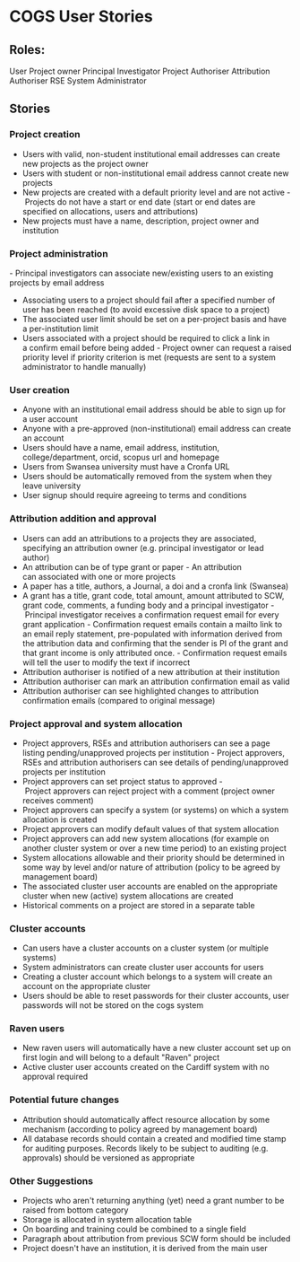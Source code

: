 # COGS User Stories

## Roles:
User
Project owner
Principal Investigator
Project Authoriser
Attribution Authoriser
RSE
System Administrator

## Stories
### Project creation
- Users with valid, non-student institutional email addresses can create new projects as the project owner
- Users with student or non-institutional email address cannot create new projects
- New projects are created with a default priority level and are not active
- Projects do not have a start or end date (start or end dates are specified on allocations, users and attributions)
- New projects must have a name, description, project owner and institution
 
### Project administration
- Principal investigators can associate new/existing users to an existing projects by email address
- Associating users to a project should fail after a specified number of user has been reached (to avoid excessive disk space to a project)
- The associated user limit should be set on a per-project basis and have a per-institution limit
- Users associated with a project should be required to click a link in a confirm email before being added
- Project owner can request a raised priority level if priority criterion is met (requests are sent to a system administrator to handle manually)

### User creation
- Anyone with an institutional email address should be able to sign up for a user account
- Anyone with a pre-approved (non-institutional) email address can create an account
- Users should have a name, email address, institution, college/department, orcid, scopus url and homepage
- Users from Swansea university must have a Cronfa URL
- Users should be automatically removed from the system when they leave university
- User signup should require agreeing to terms and conditions
 
### Attribution addition and approval
- Users can add an attributions to a projects they are associated, specifying an attribution owner (e.g. principal investigator or lead author)
- An attribution can be of type grant or paper
- An attribution can associated with one or more projects
- A paper has a title, authors, a Journal, a doi and a cronfa link (Swansea)
- A grant has a title, grant code, total amount, amount attributed to SCW, grant code, comments, a funding body and a principal investigator
- Principal investigator receives a confirmation request email for every grant application
- Confirmation request emails contain a mailto link to an email reply statement, pre-populated with information derived from the attribution data and confirming that the sender is PI of the grant and that grant income is only attributed once.
- Confirmation request emails will tell the user to modify the text if incorrect
- Attribution authoriser is notified of a new attribution at their institution
- Attribution authoriser can mark an attribution confirmation email as valid
- Attribution authoriser can see highlighted changes to attribution confirmation emails (compared to original message)

### Project approval and system allocation
- Project approvers, RSEs and attribution authorisers can see a page listing pending/unapproved projects per institution
- Project approvers, RSEs and attribution authorisers can see details of pending/unapproved projects per institution
- Project approvers can set project status to approved
- Project approvers can reject project with a comment (project owner receives comment)
- Project approvers can specify a system (or systems) on which a system allocation is created
- Project approvers can modify default values of that system allocation
- Project approvers can add new system allocations (for example on another cluster system or over a new time period) to an existing project
- System allocations allowable and their priority should be determined in some way by level and/or nature of attribution (policy to be agreed by management board)
- The associated cluster user accounts are enabled on the appropriate cluster when new (active) system allocations are created
- Historical comments on a project are stored in a separate table
 
### Cluster accounts
- Can users have a cluster accounts on a cluster system (or multiple systems)
- System administrators can create cluster user accounts for users
- Creating a cluster account which belongs to a system will create an account on the appropriate cluster
- Users should be able to reset passwords for their cluster accounts, user passwords will not be stored on the cogs system
 
### Raven users
- New raven users will automatically have a new cluster account set up on first login and will belong to a default "Raven" project
- Active cluster user accounts created on the Cardiff system with no approval required
 
### Potential future changes
- Attribution should automatically affect resource allocation by some mechanism (according to policy agreed by management board)
- All database records should contain a created and modified time stamp for auditing purposes. Records likely to be subject to auditing (e.g. approvals) should be versioned as appropriate
 
### Other Suggestions
- Projects who aren't returning anything (yet) need a grant number to be raised from bottom category
- Storage is allocated in system allocation table
- On boarding and training could be combined to a single field
- Paragraph about attribution from previous SCW form should be included
- Project doesn't have an institution, it is derived from the main user
